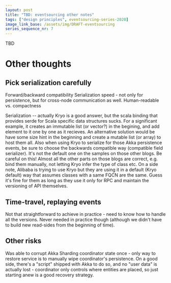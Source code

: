 ```yaml
---
layout: post
title: "TBD: eventsourcing other notes"
tags: ["design principles", eventsourcing-series-2020]
image_link_base: /assets/img/DRAFT-eventsourcing
series_sequence_nr: 7
---
```


TBD

# Other thoughts

## Pick serialization carefully

Forward/backward compatibility
Serialization speed - not only for persistence, but for cross-node communication as well.
Human-readable vs. compactness

Serialization -- actually Kryo is a good answer, but the scala binding that provides serde for Scala specific
data structures sucks. For a significant example, it creates an immutable list (or vector?) in the begining, and
add element to it one by one as it recieves. An alternative solution would be have some size hint in the beginning
and create a mutable list (or array) to host them all. Also when using Kryo to serialize for those Akka persistence
events, be sure to choose the backwards compatible way (compatible field serializer). It's not the default one on
the samples on those other blogs. Be careful on this! Almost all the other parts on those blogs are correct, e.g.
bind them manually, not letting Kryo infer the type of class etc. On a side note, Alibaba is trying to use Kryo but
they are using it in a default (Kryo default) way that assumes classes with a same FQCN are the same. Guess it's fine
for them as long as they use it only for RPC and maintain the versioning of API themselves.

## Time-travel, replaying events

Not that straightforward to achieve in practice - need to know how to handle all the versions.
Never needed in practice though (although we didn't have to build new read-sides from the beginning of time).

## Other risks

Was able to corrupt Akka Sharding coordinator state once - only way to restore service is to manually wipe coordinator's
persistence. On a good side, there's a "script" shipped with Akka to do so, and no "user data" is actually lost - 
coordinator only controls where entities are placed, so just starting anew is a good recovery strategy.